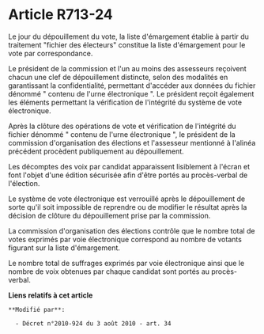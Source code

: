 # Article R713-24

Le jour du dépouillement du vote, la liste d'émargement établie à partir du traitement "fichier des électeurs" constitue la
liste d'émargement pour le vote par correspondance. 

Le président de la commission et l'un au moins des assesseurs reçoivent chacun une clef de dépouillement distincte, selon des
modalités en garantissant la confidentialité, permettant d'accéder aux données du fichier dénommé " contenu de l'urne
électronique ". Le président reçoit également les éléments permettant la vérification de l'intégrité du système de vote
électronique. 

Après la clôture des opérations de vote et vérification de l'intégrité du fichier dénommé " contenu de l'urne électronique ",
le président de la commission d'organisation des élections et l'assesseur mentionné à l'alinéa précédent procèdent
publiquement au dépouillement. 

Les décomptes des voix par candidat apparaissent lisiblement à l'écran et font l'objet d'une édition sécurisée afin d'être
portés au procès-verbal de l'élection. 

Le système de vote électronique est verrouillé après le dépouillement de sorte qu'il soit impossible de reprendre ou de
modifier le résultat après la décision de clôture du dépouillement prise par la commission. 

La commission d'organisation des élections contrôle que le nombre total de votes exprimés par voie électronique correspond au
nombre de votants figurant sur la liste d'émargement. 

Le nombre total de suffrages exprimés par voie électronique ainsi que le nombre de voix obtenues par chaque candidat sont
portés au procès-verbal.

**Liens relatifs à cet article**

	**Modifié par**:

	  - Décret n°2010-924 du 3 août 2010 - art. 34
